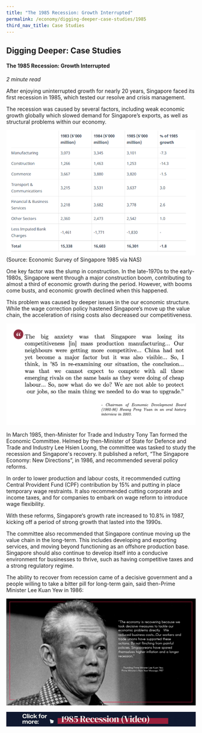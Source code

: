 ```yaml
---
title: "The 1985 Recession: Growth Interrupted"
permalink: /economy/digging-deeper-case-studies/1985
third_nav_title: Case Studies
---
```


## Digging Deeper: Case Studies
#### The 1985 Recession: Growth Interrupted
<i>2 minute read</i>

After enjoying uninterrupted growth for nearly 20 years, Singapore faced its first recession in 1985, which tested our resolve and crisis management. 

The recession was caused by several factors, including weak economic growth globally which slowed demand for Singapore’s exports, as well as structural problems within our economy. 

![Alt text for image on Isomer site](/images/Capture432424.PNG)
(Source: Economic Survey of Singapore 1985 via NAS)

One key factor was the slump in construction. In the late-1970s to the early-1980s, Singapore went through a major construction boom, contributing to almost a third of economic growth during the period. However, with booms come busts, and economic growth declined when this happened. 

This problem was caused by deeper issues in the our economic structure. While the wage correction policy hastened Singapore’s move up the value chain, the acceleration of rising costs also decreased our competitiveness. 

![Alt text for image on Isomer site](/images/economy/case-studies/Screenshot%202020-10-28%20at%202.png)

In March 1985, then-Minister for Trade and Industry Tony Tan formed the Economic Committee. Helmed by then-Minister of State for Defence and Trade and Industry Lee Hsien Loong, the committee was tasked to study the recession and Singapore's recovery. It published a refort, “The Singapore Economy: New Directions”, in 1986, and recommended several policy reforms.

In order to lower production and labour costs, it recommended cutting Central Provident Fund (CPF) contribution by 15% and putting in place temporary wage restraints. It also recommended cutting corporate and income taxes, and for companies to embark on wage reform to introduce wage flexibility.

With these reforms, Singapore‘s growth rate increased to 10.8% in 1987, kicking off a period of strong growth that lasted into the 1990s.

The committee also recommended that Singapore continue moving up the value chain in the long-term. This includes developing and exporting services, and moving beyond functioning as an offshore production base. Singapore should also continue to develop itself into a conducive environment for businesses to thrive, such as having competitive taxes and a strong regulatory regime.

The ability to recover from recession came of a decisive government and a people willing to take a bitter pill for long-term gain, said then-Prime Minister Lee Kuan Yew in 1986:

![Alt text for image on Isomer site](/images/economy/case-studies/Screenshot%202020.png)

![Alt text for image on Isomer site](/images/economy/case-studies/Video_1985%20Recession.gif)